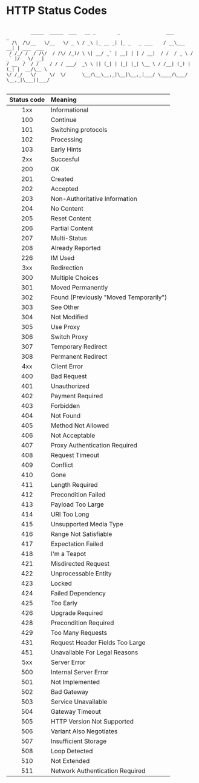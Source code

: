 # HTTP Status Codes

```

         _____  _____  ___   __ _        _                 ___          _           
  /\  /\/__   \/__   \/ _ \ / _\ |_ __ _| |_ _   _ ___    / __\___   __| | ___  ___ 
 / /_/ /  / /\/  / /\/ /_)/ \ \| __/ _` | __| | | / __|  / /  / _ \ / _` |/ _ \/ __|
/ __  /  / /    / / / ___/  _\ \ || (_| | |_| |_| \__ \ / /__| (_) | (_| |  __/\__ \
\/ /_/   \/     \/  \/      \__/\__\__,_|\__|\__,_|___/ \____/\___/ \__,_|\___||___/
                                                                                    
```


| **Status code** | **Meaning**                                  |
|:---------------:|:---------------------------------------------|
|      1xx       | Informational                                |
|      100       | Continue                                     |
|      101       | Switching protocols                          |
|      102       | Processing                                   |
|      103       | Early Hints                                  |
|      2xx       | Succesful                                    |
|      200       | OK                                           |
|      201       | Created                                      |
|      202       | Accepted                                     |
|      203       | Non-Authoritative Information                |
|      204       | No Content                                   |
|      205       | Reset Content                                |
|      206       | Partial Content                              |
|      207       | Multi-Status                                 |
|      208       | Already Reported                             |
|      226       | IM Used                                      |
|      3xx       | Redirection                                   |
|      300       | Multiple Choices                             |
|      301       | Moved Permanently                            |
|      302       | Found (Previously "Moved Temporarily")      |
|      303       | See Other                                    |
|      304       | Not Modified                                 |
|      305       | Use Proxy                                    |
|      306       | Switch Proxy                                 |
|      307       | Temporary Redirect                           |
|      308       | Permanent Redirect                           |
|      4xx       | Client Error                                  |
|      400       | Bad Request                                  |
|      401       | Unauthorized                                 |
|      402       | Payment Required                             |
|      403       | Forbidden                                    |
|      404       | Not Found                                    |
|      405       | Method Not Allowed                           |
|      406       | Not Acceptable                               |
|      407       | Proxy Authentication Required                 |
|      408       | Request Timeout                              |
|      409       | Conflict                                     |
|      410       | Gone                                         |
|      411       | Length Required                              |
|      412       | Precondition Failed                          |
|      413       | Payload Too Large                            |
|      414       | URI Too Long                                 |
|      415       | Unsupported Media Type                       |
|      416       | Range Not Satisfiable                       |
|      417       | Expectation Failed                           |
|      418       | I'm a Teapot                                 |
|      421       | Misdirected Request                          |
|      422       | Unprocessable Entity                          |
|      423       | Locked                                       |
|      424       | Failed Dependency                             |
|      425       | Too Early                                    |
|      426       | Upgrade Required                              |
|      428       | Precondition Required                         |
|      429       | Too Many Requests                            |
|      431       | Request Header Fields Too Large              |
|      451       | Unavailable For Legal Reasons                 |
|      5xx       | Server Error                                  |
|      500       | Internal Server Error                         |
|      501       | Not Implemented                              |
|      502       | Bad Gateway                                  |
|      503       | Service Unavailable                           |
|      504       | Gateway Timeout                              |
|      505       | HTTP Version Not Supported                   |
|      506       | Variant Also Negotiates                      |
|      507       | Insufficient Storage                         |
|      508       | Loop Detected                                |
|      510       | Not Extended                                 |
|      511       | Network Authentication Required               |